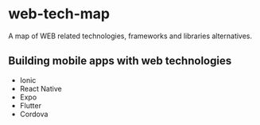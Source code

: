 # web-tech-map
A map of WEB related technologies, frameworks and libraries alternatives.

## Building mobile apps with web technologies

- Ionic
- React Native
- Expo
- Flutter
- Cordova

